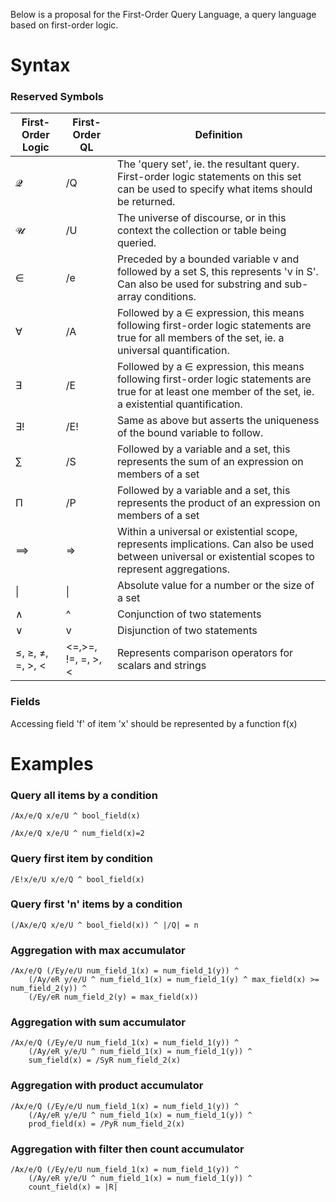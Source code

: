 Below is a proposal for the First-Order Query Language, a query language based on first-order logic.

# Syntax

### Reserved Symbols

| First-Order Logic| First-Order QL     | Definition |
| ---------------- | ------------------ | ---------- |
| 𝓠                | /Q                 | The 'query set', ie. the resultant query. First-order logic statements on this set can be used to specify what items should be returned. |
| 𝓤                |  /U                | The universe of discourse, or in this context the collection or table being queried. |
| ∈                | /e                 | Preceded by a bounded variable v and followed by a set S, this represents 'v in S'. Can also be used for substring and sub-array conditions. |
| ∀                | /A                 | Followed by a ∈ expression, this means following first-order logic statements are true for all members of the set, ie. a universal quantification. |
| ∃                | /E                 | Followed by a ∈ expression, this means following first-order logic statements are true for at least one member of the set, ie. a existential quantification. |
| ∃!               | /E!                | Same as above but asserts the uniqueness of the bound variable to follow. |
| ∑	               | /S                 | Followed by a variable and a set, this represents the sum of an expression on members of a set |
| Π                | /P                 | Followed by a variable and a set, this represents the product of an expression on members of a set |
| ⟹               | =>                 | Within a universal or existential scope, represents implications. Can also be used between universal or existential scopes to represent aggregations. |
| &#124;           | &#124;             | Absolute value for a number or the size of a set |
| ∧                | ^                  | Conjunction of two statements |
| ∨                | v                  | Disjunction of two statements |
| ≤, ≥, ≠, =, >, < | <=,>=, !=, =, >, < | Represents comparison operators for scalars and strings |

### Fields

Accessing field 'f' of item 'x' should be represented by a function f(x)

# Examples

### Query all items by a condition
```
/Ax/e/Q x/e/U ^ bool_field(x)
```

```
/Ax/e/Q x/e/U ^ num_field(x)=2
```

### Query first item by condition
```
/E!x/e/U x/e/Q ^ bool_field(x)
```

### Query first 'n' items by a condition
```
(/Ax/e/Q x/e/U ^ bool_field(x)) ^ |/Q| = n
```

### Aggregation with max accumulator
```
/Ax/e/Q (/Ey/e/U num_field_1(x) = num_field_1(y)) ^
    (/Ay/eR y/e/U ^ num_field_1(x) = num_field_1(y) ^ max_field(x) >= num_field_2(y)) ^
    (/Ey/eR num_field_2(y) = max_field(x))
```

### Aggregation with sum accumulator
```
/Ax/e/Q (/Ey/e/U num_field_1(x) = num_field_1(y)) ^
    (/Ay/eR y/e/U ^ num_field_1(x) = num_field_1(y)) ^
    sum_field(x) = /SyR num_field_2(x)
```

### Aggregation with product accumulator
```
/Ax/e/Q (/Ey/e/U num_field_1(x) = num_field_1(y)) ^
    (/Ay/eR y/e/U ^ num_field_1(x) = num_field_1(y)) ^
    prod_field(x) = /PyR num_field_2(x)
```

### Aggregation with filter then count accumulator
```
/Ax/e/Q (/Ey/e/U num_field_1(x) = num_field_1(y)) ^
    (/Ay/eR y/e/U ^ num_field_1(x) = num_field_1(y)) ^
    count_field(x) = |R|
```